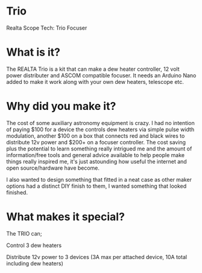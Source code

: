 # Trio
Realta Scope Tech: Trio Focuser

# What is it?

The REALTA Trio is a kit that can make a dew heater controller, 12 volt power distributer and ASCOM compatible focuser. It needs an Arduino Nano added to make it work along with your own dew heaters, telescope etc.

# Why did you make it?

The cost of some auxiliary astronomy equipment is crazy. I had no intention of paying $100 for a device the controls dew heaters via simple pulse width modulation, another $100 on a box that connects red and black wires to distribute 12v power and $200+ on a focuser controller. The cost saving plus the potential to learn something really intrigued me and the amount of information/free tools and general advice available to help people make things really inspired me, it's just astounding how useful the internet and open source/hardware have become. 

I also wanted to design something that fitted in a neat case as other maker options had a distinct DIY finish to them, I wanted something that looked finished.

# What makes it special?

The TRIO can; 

Control 3 dew heaters

Distribute 12v power to 3 devices (3A max per attached device, 10A total including dew heaters)
